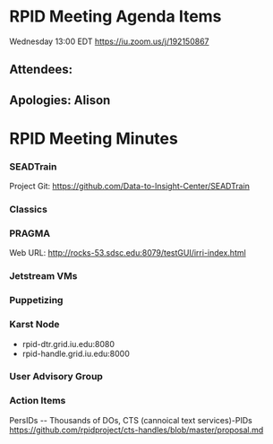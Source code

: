 # RPID Meeting Agenda Items
Wednesday 13:00 EDT
https://iu.zoom.us/j/192150867 
   
## Attendees:
## Apologies: Alison
   
# RPID Meeting Minutes

### SEADTrain
Project Git:
https://github.com/Data-to-Insight-Center/SEADTrain

### Classics
   
### PRAGMA
Web URL: http://rocks-53.sdsc.edu:8079/testGUI/irri-index.html

### Jetstream VMs
  
### Puppetizing

### Karst Node
   * rpid-dtr.grid.iu.edu:8080
   * rpid-handle.grid.iu.edu:8000

### User Advisory Group

### Action Items
PersIDs -- Thousands of DOs, CTS (cannoical text services)-PIDs
https://github.com/rpidproject/cts-handles/blob/master/proposal.md

